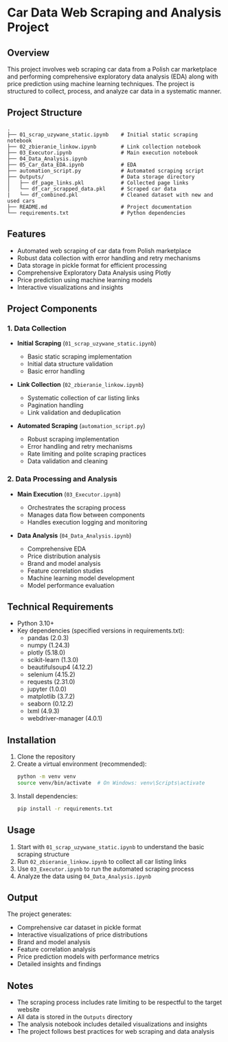 # Car Data Web Scraping and Analysis Project

## Overview
This project involves web scraping car data from a Polish car marketplace and performing comprehensive exploratory data analysis (EDA) along with price prediction using machine learning techniques. The project is structured to collect, process, and analyze car data in a systematic manner.

## Project Structure
```
.
├── 01_scrap_uzywane_static.ipynb    # Initial static scraping notebook
├── 02_zbieranie_linkow.ipynb        # Link collection notebook
├── 03_Executor.ipynb                # Main execution notebook
├── 04_Data_Analysis.ipynb
├── 05_Car_data_EDA.ipynb            # EDA
├── automation_script.py             # Automated scraping script
├── Outputs/                         # Data storage directory
│   ├── df_page_links.pkl            # Collected page links
│   └── df_car_scrapped_data.pkl     # Scraped car data
|   └── df_combined.pkl              # Cleaned dataset with new and used cars
├── README.md                        # Project documentation
└── requirements.txt                 # Python dependencies
```

## Features
- Automated web scraping of car data from Polish marketplace
- Robust data collection with error handling and retry mechanisms
- Data storage in pickle format for efficient processing
- Comprehensive Exploratory Data Analysis using Plotly
- Price prediction using machine learning models
- Interactive visualizations and insights

## Project Components

### 1. Data Collection
- **Initial Scraping** (`01_scrap_uzywane_static.ipynb`)
  - Basic static scraping implementation
  - Initial data structure validation
  - Basic error handling

- **Link Collection** (`02_zbieranie_linkow.ipynb`)
  - Systematic collection of car listing links
  - Pagination handling
  - Link validation and deduplication

- **Automated Scraping** (`automation_script.py`)
  - Robust scraping implementation
  - Error handling and retry mechanisms
  - Rate limiting and polite scraping practices
  - Data validation and cleaning

### 2. Data Processing and Analysis
- **Main Execution** (`03_Executor.ipynb`)
  - Orchestrates the scraping process
  - Manages data flow between components
  - Handles execution logging and monitoring

- **Data Analysis** (`04_Data_Analysis.ipynb`)
  - Comprehensive EDA
  - Price distribution analysis
  - Brand and model analysis
  - Feature correlation studies
  - Machine learning model development
  - Model performance evaluation

## Technical Requirements
- Python 3.10+
- Key dependencies (specified versions in requirements.txt):
  - pandas (2.0.3)
  - numpy (1.24.3)
  - plotly (5.18.0)
  - scikit-learn (1.3.0)
  - beautifulsoup4 (4.12.2)
  - selenium (4.15.2)
  - requests (2.31.0)
  - jupyter (1.0.0)
  - matplotlib (3.7.2)
  - seaborn (0.12.2)
  - lxml (4.9.3)
  - webdriver-manager (4.0.1)

## Installation
1. Clone the repository
2. Create a virtual environment (recommended):
   ```bash
   python -m venv venv
   source venv/bin/activate  # On Windows: venv\Scripts\activate
   ```
3. Install dependencies:
   ```bash
   pip install -r requirements.txt
   ```

## Usage
1. Start with `01_scrap_uzywane_static.ipynb` to understand the basic scraping structure
2. Run `02_zbieranie_linkow.ipynb` to collect all car listing links
3. Use `03_Executor.ipynb` to run the automated scraping process
4. Analyze the data using `04_Data_Analysis.ipynb`

## Output
The project generates:
- Comprehensive car dataset in pickle format
- Interactive visualizations of price distributions
- Brand and model analysis
- Feature correlation analysis
- Price prediction models with performance metrics
- Detailed insights and findings

## Notes
- The scraping process includes rate limiting to be respectful to the target website
- All data is stored in the `Outputs` directory
- The analysis notebook includes detailed visualizations and insights
- The project follows best practices for web scraping and data analysis

